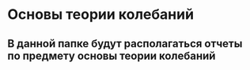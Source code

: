 # Основы теории колебаний
## В данной папке будут располагаться отчеты по предмету основы теории колебаний
